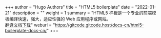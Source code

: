 +++
author = "Hugo Authors"
title = "HTML5 boilerplate"
date = "2022-01-21"
description = ""
weight = 1
summary = "HTML5 样板是一个专业的前端模板编译快速，强大，适应性强的 Web 应用程序或网站。<br/>[翻译文档下载](https://gitcode.net/gitcode/docs-cn/html5-boilerplate-docs-cn/-/archive/master/html5-boilerplate-docs-cn-master.zip)"
weburl = "https://gitcode.gitcode.host/docs-cn/html5-boilerplate-docs-cn/"
+++
